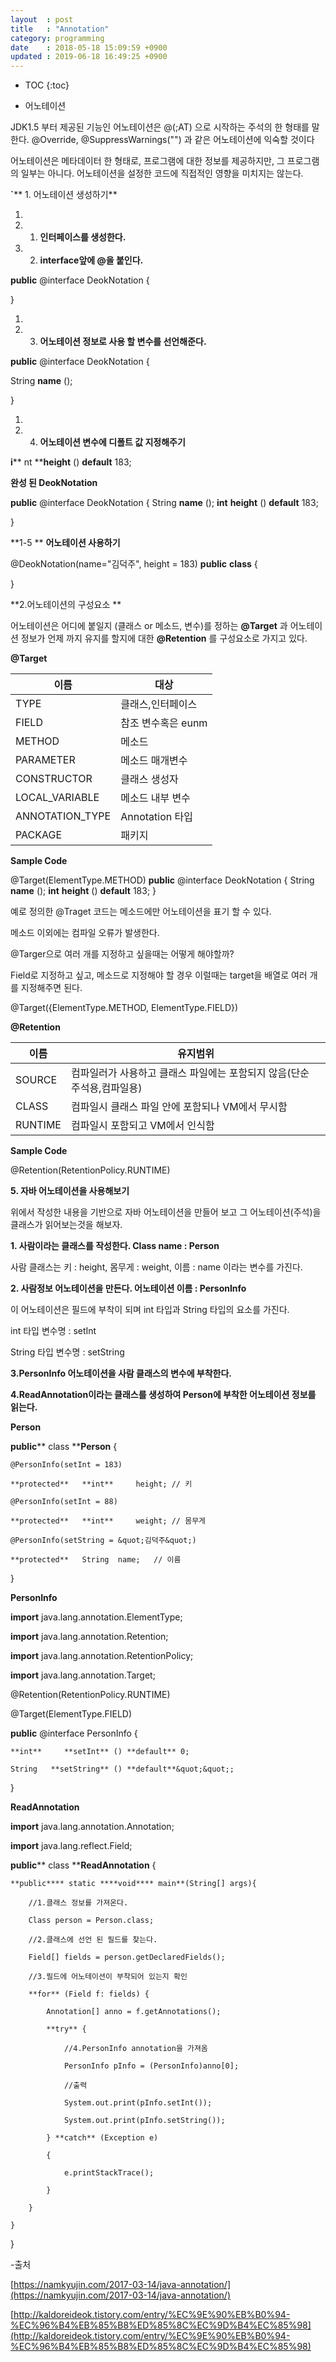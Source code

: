 ```yaml
---
layout  : post
title   : "Annotation"
category: programming
date    : 2018-05-18 15:09:59 +0900
updated : 2019-06-18 16:49:25 +0900
---
```


* TOC
{:toc}


- 어노테이션

JDK1.5 부터 제공된 기능인 어노테이션은 @(;AT) 으로 시작하는 주석의 한 형태를 말한다. @Override, @SuppressWarnings(&quot;&quot;) 과 같은 어노테이션에 익숙할 것이다

어노테이션은 메타데이터 한 형태로, 프로그램에 대한 정보를 제공하지만, 그 프로그램의 일부는 아니다. 어노테이션을 설정한 코드에 직접적인 영향을 미치지는 않는다.

**`**** 1. 어노테이션 생성하기**

1.
  1. 1. **인터페이스를 생성한다.**
  2. 2. **interface앞에 @을 붙인다.**

**public**  @interface DeokNotation {

 }

1.
  1. 3. **어노테이션 정보로 사용 할 변수를 선언해준다.**

**public**  @interface DeokNotation {

String  **name** ();

 }

1.
  1. 4. **어노테이션 변수에 디폴트 값 지정해주기**

**i**** nt ****height** () **default** 183;

**완성 된 DeokNotation**

**public**  @interface DeokNotation { String  **name** ();  **int**   **height** ()  **default**  183;

}

**1-5       **  **어노테이션 사용하기**

@DeokNotation(name=&quot;김덕주&quot;, height = 183)  **public**   **class**  {

 }

**2.어노테이션의 구성요소 **

어노테이션은 어디에 붙일지 (클래스 or 메소드, 변수)를 정하는  **@Target** 과 어노테이션 정보가 언제 까지 유지를 할지에 대한  **@Retention** 를 구성요소로 가지고 있다.

**@Target**

| 이름 | 대상 |
| --- | --- |
| TYPE | 클래스,인터페이스 |
| FIELD | 참조 변수혹은 eunm |
| METHOD | 메소드 |
| PARAMETER | 메소드 매개변수 |
| CONSTRUCTOR | 클래스 생성자 |
| LOCAL\_VARIABLE | 메소드 내부 변수 |
| ANNOTATION\_TYPE | Annotation 타입 |
| PACKAGE | 패키지 |

**Sample Code**

@Target(ElementType.METHOD)  **public**  @interface DeokNotation   { String  **name** ();                                                     **int**   **height** ()  **default**  183; }

예로 정의한 @Traget 코드는 메소드에만 어노테이션을 표기 할 수 있다.

메소드 이외에는 컴파일 오류가 발생한다.

@Targer으로 여러 개를 지정하고 싶을때는 어떻게 해야할까?

Field로 지정하고 싶고, 메소드로 지정해야 할 경우 이럴때는 target을 배열로 여러 개를 지정해주면 된다.

@Target({ElementType.METHOD, ElementType.FIELD})

**@Retention**

| 이름 | 유지범위 |
| --- | --- |
| SOURCE | 컴파일러가 사용하고 클래스 파일에는 포함되지 않음(단순 주석용,컴파일용) |
| CLASS | 컴파일시 클래스 파일 안에 포함되나 VM에서 무시함 |
| RUNTIME | 컴파일시 포함되고 VM에서 인식함 |

**Sample Code**

@Retention(RetentionPolicy.RUNTIME)

**5. 자바 어노테이션을 사용해보기**

위에서 작성한 내용을 기반으로 자바 어노테이션을 만들어 보고 그 어노테이션(주석)을 클래스가 읽어보는것을 해보자.

**1. 사람이라는 클래스를 작성한다. Class name : Person**

사람 클래스는 키 : height, 몸무게 : weight, 이름 : name 이라는 변수를 가진다.

**2. 사람정보 어노테이션을 만든다. 어노테이션 이름 : PersonInfo**

이 어노테이션은 필드에 부착이 되며 int 타입과 String 타입의 요소를 가진다.

int 타입 변수명 : setInt

String 타입 변수명 : setString

**3.PersonInfo 어노테이션을 사람 클래스의 변수에 부착한다.**

**4.ReadAnnotation이라는 클래스를 생성하여 Person에 부착한 어노테이션 정보를 읽는다.**

**Person**

**public**** class ****Person** {

    @PersonInfo(setInt = 183)

    **protected**   **int**     height; // 키

    @PersonInfo(setInt = 88)

    **protected**   **int**     weight; // 몸무게

    @PersonInfo(setString = &quot;김덕주&quot;)

    **protected**   String  name;   // 이름

}

**PersonInfo**

**import** java.lang.annotation.ElementType;

**import** java.lang.annotation.Retention;

**import** java.lang.annotation.RetentionPolicy;

**import** java.lang.annotation.Target;

@Retention(RetentionPolicy.RUNTIME)

@Target(ElementType.FIELD)

**public** @interface PersonInfo {

    **int**     **setInt** () **default** 0;

    String   **setString** () **default**&quot;&quot;;

}

**ReadAnnotation**

**import** java.lang.annotation.Annotation;

**import** java.lang.reflect.Field;

**public**** class ****ReadAnnotation** {

    **public**** static ****void**** main**(String[] args){

        //1.클래스 정보를 가져온다.

        Class person = Person.class;

        //2.클래스에 선언 된 필드를 찾는다.

        Field[] fields = person.getDeclaredFields();

        //3.필드에 어노테이션이 부착되어 있는지 확인

        **for** (Field f: fields) {

            Annotation[] anno = f.getAnnotations();

            **try** {

                //4.PersonInfo annotation을 가져옴

                PersonInfo pInfo = (PersonInfo)anno[0];

                //출력

                System.out.print(pInfo.setInt());

                System.out.print(pInfo.setString());

            } **catch** (Exception e)

            {

                e.printStackTrace();

            }

        }

    }

}

-출처

[https://namkyujin.com/2017-03-14/java-annotation/](https://namkyujin.com/2017-03-14/java-annotation/)

[http://kaldoreideok.tistory.com/entry/%EC%9E%90%EB%B0%94-%EC%96%B4%EB%85%B8%ED%85%8C%EC%9D%B4%EC%85%98](http://kaldoreideok.tistory.com/entry/%EC%9E%90%EB%B0%94-%EC%96%B4%EB%85%B8%ED%85%8C%EC%9D%B4%EC%85%98)
